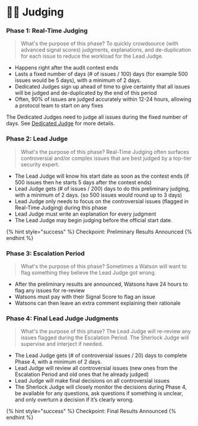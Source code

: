 # 🧑‍⚖️ Judging

### Phase 1: Real-Time Judging

> What's the purpose of this phase? To quickly crowdsource (with advanced signal scores) judgments, explanations, and de-duplication for each issue to reduce the workload for the Lead Judge.&#x20;

* Happens right after the audit contest ends
* Lasts a fixed number of days (# of issues / 100) days (for example 500 issues would be 5 days), with a minimum of 2 days.
* Dedicated Judges sign up ahead of time to give certainty that all issues will be judged and de-duplicated by the end of this period
* Often, 90% of issues are judged accurately within 12-24 hours, allowing a protocol team to start on any fixes

The Dedicated Judges need to judge all issues during the fixed number of days. See [Dedicated Judge](audits/real-time-judging/dedicated-judge.md) for more details.

### Phase 2: Lead Judge

> What's the purpose of this phase? Real-Time Judging often surfaces controversial and/or complex issues that are best judged by a top-tier security expert.&#x20;

* The Lead Judge will know his start date as soon as the contest ends (if 500 issues then he starts 5 days after the contest ends)
* Lead Judge gets (# of issues / 200) days to do this preliminary judging, with a minimum of 2 days. (so 500 issues would round up to 3 days)
* Lead Judge only needs to focus on the controversial issues (flagged in Real-Time Judging) during this phase
* Lead Judge must write an explanation for every judgment
* The Lead Judge may begin judging before the official start date.

{% hint style="success" %}
Checkpoint: Preliminary Results Announced
{% endhint %}

### Phase 3: Escalation Period

> What's the purpose of this phase? Sometimes a Watson will want to flag something they believe the Lead Judge got wrong.&#x20;

* After the preliminary results are announced, Watsons have 24 hours to flag any issues for re-review
* &#x20;Watsons must pay with their Signal Score to flag an issue
* Watsons can then leave an extra comment explaining their rationale

### Phase 4: Final Lead Judge Judgments

> What's the purpose of this phase? The Lead Judge will re-review any issues flagged during the Escalation Period. The Sherlock Judge will supervise and interject if needed.&#x20;

* The Lead Judge gets (# of controversial issues / 20) days to complete Phase 4, with a minimum of 2 days.
* Lead Judge will review all controversial issues (new ones from the Escalation Period and old ones that he already judged)
* Lead Judge will make final decisions on all controversial issues
* The Sherlock Judge will closely monitor the decisions during Phase 4, be available for any questions, ask questions if something is unclear, and only overturn a decision if it’s clearly wrong.

{% hint style="success" %}
Checkpoint: Final Results Announced
{% endhint %}

